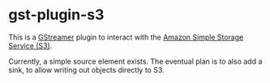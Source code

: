 # gst-plugin-s3

This is a [GStreamer](https://gstreamer.freedesktop.org/) plugin to interact
with the [Amazon Simple Storage Service (S3)](https://aws.amazon.com/s3/).

Currently, a simple source element exists. The eventual plan is to also add a
sink, to allow writing out objects directly to S3.
